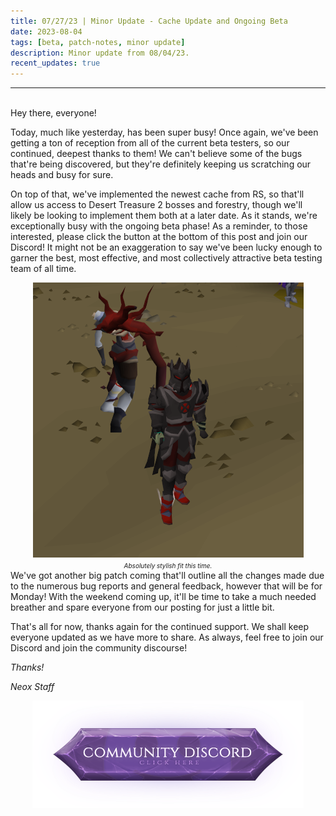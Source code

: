```yaml
---
title: 07/27/23 | Minor Update - Cache Update and Ongoing Beta
date: 2023-08-04
tags: [beta, patch-notes, minor update]
description: Minor update from 08/04/23.
recent_updates: true
---
```


***
<br>
Hey there, everyone!

Today, much like yesterday, has been super busy! Once again, we've been getting a ton of reception from all of the current beta testers, so our continued, deepest thanks to them! We can't believe some of the bugs that're being discovered, but they're definitely keeping us scratching our heads and busy for sure. 

On top of that, we've implemented the newest cache from RS, so that'll allow us access to Desert Treasure 2 bosses and forestry, though we'll likely be looking to implement them both at a later date. As it stands, we're exceptionally busy with the ongoing beta phase! As a reminder, to those interested, please click the button at the bottom of this post and join our Discord! It might not be an exaggeration to say we've been lucky enough to garner the best, most effective, and most collectively attractive beta testing team of all time.
<div class="spacer-medium"></div>
<center>
<img src="/assets/img/updates/080423/cacheupdate.png"><br>
<em><font size="1">Absolutely stylish fit this time.</font></em>
</center>
<div class="spacer-medium"></div>
We've got another big patch coming that'll outline all the changes made due to the numerous bug reports and general feedback, however that will be for Monday! With the weekend coming up, it'll be time to take a much needed breather and spare everyone from our posting for just a little bit.

That's all for now, thanks again for the continued support. We shall keep everyone updated as we have more to share. As always, feel free to join our Discord and join the community discourse!

<em>Thanks!

<em>Neox Staff<br>

<div class="spacer-medium"></div>
<center><a href="https://discord.com/invite/neoxps"><img src="/assets/img/JoinDiscord.png"></a></center>